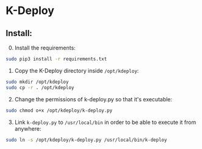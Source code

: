 # K-Deploy

## Install:
0. Install the requirements:
```bash
sudo pip3 install -r requirements.txt
```
1. Copy the K-Deploy directory inside `/opt/kdeploy`:
```bash
sudo mkdir /opt/kdeploy
sudo cp -r . /opt/kdeploy
```
2. Change the permissions of k-deploy.py so that it's executable:
```bash
sudo chmod o+x /opt/kdeploy/k-deploy.py
```
3. Link `k-deploy.py` to `/usr/local/bin` in order to be able to execute it from anywhere:
```bash
sudo ln -s /opt/kdeploy/k-deploy.py /usr/local/bin/k-deploy
```